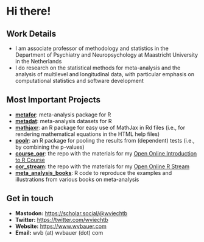 # Hi there!

## Work Details

- I am associate professor of methodology and statistics in the Department of Psychiatry and Neuropsychology at Maastricht University in the Netherlands
- I do research on the statistical methods for meta-analysis and the analysis of multilevel and longitudinal data, with particular emphasis on computational statistics and software development

## Most Important Projects

- [**metafor**](https://github.com/wviechtb/metafor): meta-analysis package for R
- [**metadat**](https://github.com/wviechtb/metadat): meta-analysis datasets for R
- [**mathjaxr**](https://github.com/wviechtb/mathjaxr): an R package for easy use of MathJax in Rd files (i.e., for rendering mathematical equations in the HTML help files)
- [**poolr**](https://github.com/ozancinar/poolr): an R package for pooling the results from (dependent) tests (i.e., by combining the p-values)
- [**course_oor**](https://github.com/wviechtb/course_oor): the repo with the materials for my [Open Online Introduction to R Course](https://www.wvbauer.com/doku.php/course_oor)
- [**oor_stream**](https://github.com/wviechtb/oor_stream): the repo with the materials for my [Open Online R Stream](https://www.wvbauer.com/doku.php/live_streams)
- [**meta_analysis_books**](https://github.com/wviechtb/meta_analysis_books): R code to reproduce the examples and illustrations from various books on meta-analysis

## Get in touch

- **Mastodon:** https://scholar.social/@wviechtb
- **Twitter:** https://twitter.com/wviechtb
- **Website:** https://www.wvbauer.com
- **Email:** wvb (at) wvbauer (dot) com
